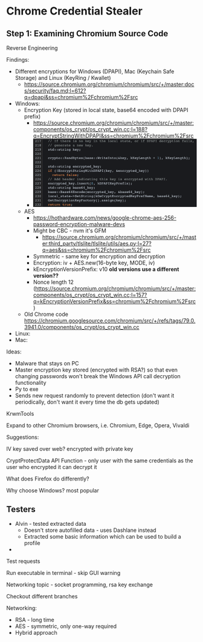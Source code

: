 # Chrome Credential Stealer

## Step 1: Examining Chromium Source Code







Reverse Engineering

Findings:

- Different encryptions for Windows (DPAPI), Mac (Keychain Safe Storage) and Linux (KeyRing / Kwallet)
  - https://source.chromium.org/chromium/chromium/src/+/master:docs/security/faq.md;l=612?q=dpapi&ss=chromium%2Fchromium%2Fsrc
- Windows:
  - Encryption Key (stored in local state, base64 encoded with DPAPI prefix)
    - https://source.chromium.org/chromium/chromium/src/+/master:components/os_crypt/os_crypt_win.cc;l=188?q=EncryptStringWithDPAPI&ss=chromium%2Fchromium%2Fsrc
    - ![image-20210322122307430](images/image-20210322122307430.png)
  - AES
    - https://hothardware.com/news/google-chrome-aes-256-password-encryption-malware-devs
    - Might be CBC - nvm it's GFM
      - https://source.chromium.org/chromium/chromium/src/+/master:third_party/tlslite/tlslite/utils/aes.py;l=27?q=aes&ss=chromium%2Fchromium%2Fsrc
    - Symmetric - same key for encryption and decryption
    - Encryption: iv + AES.new(16-byte key, MODE, iv)
    - kEncryptionVersionPrefix: v10 **old versions use a different version??**
    - Nonce length 12 (https://source.chromium.org/chromium/chromium/src/+/master:components/os_crypt/os_crypt_win.cc;l=157?q=kEncryptionVersionPrefix&ss=chromium%2Fchromium%2Fsrc)
  - Old Chrome code https://chromium.googlesource.com/chromium/src/+/refs/tags/79.0.3941.0/components/os_crypt/os_crypt_win.cc
- Linux:
- Mac:

Ideas:

- Malware that stays on PC
- Master encryption key stored (encrypted with RSA?) so that even changing passwords won't break the Windows API call decryption functionality
- Py to exe
- Sends new request randomly to prevent detection (don't want it periodically, don't want it every time the db gets updated)



KrwmTools

Expand to other Chromium browsers, i.e. Chromium, Edge, Opera, Vivaldi



Suggestions:

IV key saved over web? encrypted with private key

CryptProtectData API Function - only user with the same credentials as the user who encrypted it can decrypt it

What does Firefox do differently?



Why choose Windows? most popular





## Testers

- Alvin - tested extracted data
  - Doesn't store autofilled data - uses Dashlane instead
  - Extracted some basic information which can be used to build a profile
- 



Test requests



Run executable in terminal - skip GUI warning

Networking topic - socket programming, rsa key exchange

Checkout different branches





Networking:

- RSA - long time
- AES - symmetric, only one-way required
- Hybrid approach 






